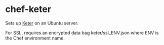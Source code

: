 chef-keter
==========

Sets up [Keter](https://github.com/snoyberg/keter) on an Ubuntu server.

For SSL, requires an encrypted data bag keter/ssl_ENV.json where ENV is the
Chef environment name.
